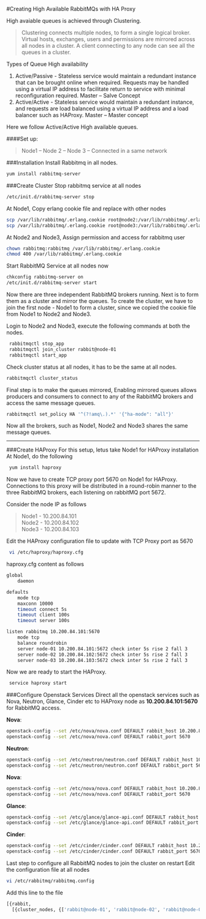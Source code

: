 #Creating High Available RabbitMQs with HA Proxy

High avaiable queues is achieved through Clustering.
    
>Clustering connects multiple nodes, to form a single logical broker. Virtual hosts, exchanges, users and permissions are mirrored across all nodes in a cluster. A client connecting to any node can see all the queues in a cluster.

Types of Queue High availability
1.	Active/Passive - Stateless service would maintain a redundant instance that can be brought online when required. Requests may be handled using a virtual IP address to facilitate return to service with minimal reconfiguration required.
Master – Salve Concept
2.	Active/Active -  Stateless service would maintain a redundant instance, and requests are load balanced using a virtual IP address and a load balancer such as HAProxy. Master – Master concept

Here we follow Active/Active High available queues.

####Set up:  
> Node1 – Node 2 – Node 3 – Connected in a same network

###Installation
Install Rabbitmq in all nodes.
```sh
yum install rabbitmq-server
```
###Create Cluster
Stop rabbitmq service at all nodes
```sh
/etc/init.d/rabbitmq-server stop
```
At Node1,
Copy erlang cookie file and replace with other nodes
```sh
scp /var/lib/rabbitmq/.erlang.cookie root@node2:/var/lib/rabbitmq/.erlang.cookie
scp /var/lib/rabbitmq/.erlang.cookie root@node3:/var/lib/rabbitmq/.erlang.cookie
```
At Node2 and Node3,
Assign permission and access for rabbitmq user
```sh
chown rabbitmq:rabbitmq /var/lib/rabbitmq/.erlang.cookie
chmod 400 /var/lib/rabbitmq/.erlang.cookie
```
Start RabbitMQ Service at all nodes now
```sh
chkconfig rabbitmq-server on
/etc/init.d/rabbitmq-server start
```
Now there are three independent RabbitMQ brokers running. Next is to form them as a cluster and mirror the queues. To create the cluster, we have to join the first node - Node1 to form a cluster, since we copied the cookie file from Node1 to Node2 and Node3.

Login to Node2 and Node3, execute the following commands at both the nodes.
```sh
 rabbitmqctl stop_app
 rabbitmqctl join_cluster rabbit@node-01
 rabbitmqctl start_app
```

Check cluster status at all nodes, it has to be the same at all nodes.
```sh
rabbitmqctl cluster_status
```

Final step is to make the queues mirrored, Enabling mirrored queues allows producers and consumers to connect to any of the RabbitMQ brokers and access the same message queues.

```sh
rabbitmqctl set_policy HA '^(?!amq\.).*' '{"ha-mode": "all"}'
```

Now all the brokers, such as Node1, Node2 and Node3 shares the same message queues.
***
###Create HAProxy
For this setup, letus take Node1 for HAProxy installation
At Node1, do the following
```sh
 yum install haproxy
```
Now we have to create TCP proxy port 5670 on Node1 for HAProxy. Connections to this proxy will be distributed in a round-robin manner to the three RabbitMQ brokers, each listening on rabbitMQ port 5672.

Consider the node IP as follows
>Node1 - 10.200.84.101<br>
>Node2 - 10.200.84.102<br>
>Node3 - 10.200.84.103

Edit the HAProxy configuration file to update with TCP Proxy port as 5670
```sh
 vi /etc/haproxy/haproxy.cfg
```
haproxy.cfg content as follows
```sh
global
    daemon

defaults
    mode tcp
    maxconn 10000
    timeout connect 5s
    timeout client 100s
    timeout server 100s

listen rabbitmq 10.200.84.101:5670
    mode tcp
    balance roundrobin
    server node-01 10.200.84.101:5672 check inter 5s rise 2 fall 3
    server node-02 10.200.84.102:5672 check inter 5s rise 2 fall 3
    server node-03 10.200.84.103:5672 check inter 5s rise 2 fall 3
```
Now we are ready to start the HAProxy.
```sh
 service haproxy start
```
###Configure Openstack Services
Direct all the openstack services such as Nova, Neutron, Glance, Cinder etc to HAProxy node as **10.200.84.101:5670** for RabbitMQ access.

**Nova**:
```sh
openstack-config --set /etc/nova/nova.conf DEFAULT rabbit_host 10.200.84.101
openstack-config --set /etc/nova/nova.conf DEFAULT rabbit_port 5670
```
**Neutron**:
```sh
openstack-config --set /etc/neutron/neutron.conf DEFAULT rabbit_host 10.200.84.101
openstack-config --set /etc/neutron/neutron.conf DEFAULT rabbit_port 5670
```
**Nova**:
```sh
openstack-config --set /etc/nova/nova.conf DEFAULT rabbit_host 10.200.84.101
openstack-config --set /etc/nova/nova.conf DEFAULT rabbit_port 5670
```
**Glance**:
```sh
openstack-config --set /etc/glance/glance-api.conf DEFAULT rabbit_host 10.200.84.101
openstack-config --set /etc/glance/glance-api.conf DEFAULT rabbit_port 5670
```
**Cinder**:
```sh
openstack-config --set /etc/cinder/cinder.conf DEFAULT rabbit_host 10.200.84.101
openstack-config --set /etc/cinder/cinder.conf DEFAULT rabbit_port 5670
```
Last step to configure all RabbitMQ nodes to join the cluster on restart
Edit the configuration file at all nodes
```sh
vi /etc/rabbitmq/rabbitmq.config
```
Add this line to the file
```sh
[{rabbit,
  [{cluster_nodes, {['rabbit@node-01', 'rabbit@node-02', 'rabbit@node-03'], ram}}]}].
 ```


 
 
